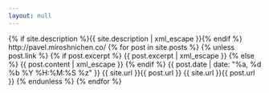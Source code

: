 ```yaml
---
layout: null
---
```

<?xml version="1.0" encoding="UTF-8"?>
<rss version="2.0" xmlns:atom="http://www.w3.org/2005/Atom">
  <channel>
    <title>{{ site.title | xml_escape }}</title>
    <description>{% if site.description %}{{ site.description | xml_escape }}{% endif %}</description>
    <link>http://pavel.miroshnichen.co/</link>
    <atom:link href="{{ "/rss/" | prepend: site.baseurl | prepend: site.url }}" rel="self" type="application/rss+xml" />
    {% for post in site.posts %}
      {% unless post.link %}
      <item>
        <title>{{ post.title | xml_escape }}</title>
        {% if post.excerpt %}
          <description>{{ post.excerpt | xml_escape }}</description>
        {% else %}
          <description>{{ post.content | xml_escape }}</description>
        {% endif %}
        <pubDate>{{ post.date | date: "%a, %d %b %Y %H:%M:%S %z" }}</pubDate>
        <link>{{ site.url }}{{ post.url }}</link>
        <guid isPermaLink="true">{{ site.url }}{{ post.url }}</guid>
      </item>
      {% endunless %}
    {% endfor %}
  </channel>
</rss>